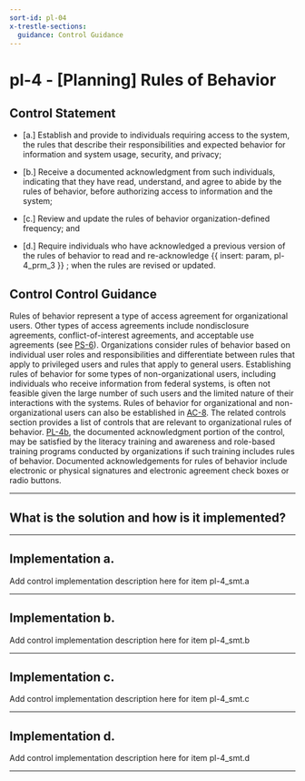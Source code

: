 ```yaml
---
sort-id: pl-04
x-trestle-sections:
  guidance: Control Guidance
---
```


# pl-4 - \[Planning\] Rules of Behavior

## Control Statement

- \[a.\] Establish and provide to individuals requiring access to the system, the rules that describe their responsibilities and expected behavior for information and system usage, security, and privacy;

- \[b.\] Receive a documented acknowledgment from such individuals, indicating that they have read, understand, and agree to abide by the rules of behavior, before authorizing access to information and the system;

- \[c.\] Review and update the rules of behavior organization-defined frequency; and

- \[d.\] Require individuals who have acknowledged a previous version of the rules of behavior to read and re-acknowledge  {{ insert: param, pl-4_prm_3 }} ; when the rules are revised or updated.

## Control Control Guidance

Rules of behavior represent a type of access agreement for organizational users. Other types of access agreements include nondisclosure agreements, conflict-of-interest agreements, and acceptable use agreements (see [PS-6](#ps-6)). Organizations consider rules of behavior based on individual user roles and responsibilities and differentiate between rules that apply to privileged users and rules that apply to general users. Establishing rules of behavior for some types of non-organizational users, including individuals who receive information from federal systems, is often not feasible given the large number of such users and the limited nature of their interactions with the systems. Rules of behavior for organizational and non-organizational users can also be established in [AC-8](#ac-8). The related controls section provides a list of controls that are relevant to organizational rules of behavior. [PL-4b](#pl-4_smt.b), the documented acknowledgment portion of the control, may be satisfied by the literacy training and awareness and role-based training programs conducted by organizations if such training includes rules of behavior. Documented acknowledgements for rules of behavior include electronic or physical signatures and electronic agreement check boxes or radio buttons.

______________________________________________________________________

## What is the solution and how is it implemented?

<!-- Please leave this section blank and enter implementation details in the parts below. -->

______________________________________________________________________

## Implementation a.

Add control implementation description here for item pl-4_smt.a

______________________________________________________________________

## Implementation b.

Add control implementation description here for item pl-4_smt.b

______________________________________________________________________

## Implementation c.

Add control implementation description here for item pl-4_smt.c

______________________________________________________________________

## Implementation d.

Add control implementation description here for item pl-4_smt.d

______________________________________________________________________
